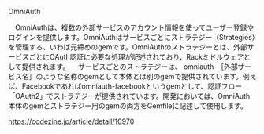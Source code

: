OmniAuth

　OmniAuthは、複数の外部サービスのアカウント情報を使ってユーザー登録やログインを提供します。OmniAuthはサービスごとにストラテジー（Strategies）を管理する、いわば元締めのgemです。OmniAuthのストラテジーとは、外部サービスごとにOAuth認証に必要な処理が記述されており、Rackミドルウェアとして提供されます。
　サービスごとのストラテジーは、 omniauth-［外部サービス名］のような名称のgemとして本体とは別のgemで提供されています。例えば、Facebookであればomniauth-facebookというgemとして、認証フロー「OAuth2」でストラテジーが提供されています。開発においては、OmniAuth本体のgemとストラテジー用のgemの両方をGemfileに記述して使用します。

https://codezine.jp/article/detail/10970